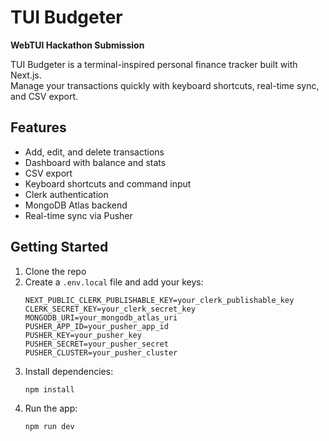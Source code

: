 # TUI Budgeter

**WebTUI Hackathon Submission**

TUI Budgeter is a terminal-inspired personal finance tracker built with Next.js.  
Manage your transactions quickly with keyboard shortcuts, real-time sync, and CSV export.

## Features
- Add, edit, and delete transactions
- Dashboard with balance and stats
- CSV export
- Keyboard shortcuts and command input
- Clerk authentication
- MongoDB Atlas backend
- Real-time sync via Pusher

## Getting Started

1. Clone the repo
2. Create a `.env.local` file and add your keys:
   ```
   NEXT_PUBLIC_CLERK_PUBLISHABLE_KEY=your_clerk_publishable_key
   CLERK_SECRET_KEY=your_clerk_secret_key
   MONGODB_URI=your_mongodb_atlas_uri
   PUSHER_APP_ID=your_pusher_app_id
   PUSHER_KEY=your_pusher_key
   PUSHER_SECRET=your_pusher_secret
   PUSHER_CLUSTER=your_pusher_cluster
   ```
3. Install dependencies:
   ```bash
   npm install
   ```
4. Run the app:
   ```bash
   npm run dev